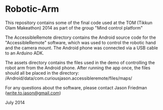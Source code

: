 Robotic-Arm
===========

This repository contains some of the final code used at the TOM (Tikkun Olam Makeathon) 2014 as part of the group "Mind control platform"

The AccessibleRemote directory contains the Android source code for the "AccessibleRemote" software, which was used to control the robotic hand and the camera mount. The Android phone was connected via a USB cable to an Arduino ADK.

The assets directory contains the files used in the demo of controlling the robot arm from the Android phone. After running the app once, the files should all be placed in the directory:
/Android/data/com.curiousjason.accessibleremote/files/maps/

For any questions about the software, please contact Jason Friedman (write.to.jason@gmail.com)

July 2014
